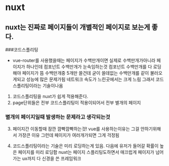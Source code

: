 # nuxt
## nuxt는 진짜로 페이지들이 개별적인 페이지로 보는게 좋다. 

###코드스플리팅
- vue-router를 사용했을때는 페이지가 수백만개이면 실제로 수백만개가아니라 페이지가 하나인데 컴포넌트 수백만개가 눈속임하는것
컴포넌트 수백만개를 다 로딩해야 페이지가 뜸 수백만개중 5개만 쓸건데 굳이 쓸데없는 수백만개를 같이 불러오게되고 성능에 많은 문제가됨
네트워크 속도가 느린곳에서는 크게 느림 그래서 코드스플리팅이라는 기술이나옴

1. 코드스플리팅을 nuxt가 쉽게 적용해준다.
2. page단위들은 전부 코드스플리팅이 적용이되어서 전부 별개의 페이지

### 별개의 페이지일때 발생하는 문제라고 생각되는것
3. 페이지간 이동할때 잠깐 깜빡깜빡하는것! vue를 사용하는이유는 그걸 안하기위해서 가장큰 이유 그런데 페이지가 여러개가되면 그게 걱정됨

4. 코드스플리팅이라는 기술은 미리 로딩하는게 있음. 다음에 유저가 들어갈 확률이 높은 페이지를 미리 로딩함
nuxt는 페이지 스플리팅도하면서 매끄럽게 페이지가 넘어가는 ux까지 다 신경을 쓴 프레임워크




